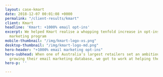 ```yaml
---
layout: case-kmart
date: 2018-12-07 00:01:08 +0000
permalink: "/client-results/kmart"
client: Kmart
headline: 'Kmart: +1000% email opt-ins'
excerpt: We helped Kmart realise a whopping tenfold increase in opt-ins to their Kmail
  marketing program
mobile-thumbnail: "/img/kmart-logo-xs.png"
desktop-thumbnail: "/img/kmart-logo-md.png"
hero-header: "+1000% email marketing opt-ins"
hero-subhead: When one of Australia’s largest retailers set an ambitious target for
  growing their email marketing database, we got to work at helping them get there.
hero-p: ''

---
```

